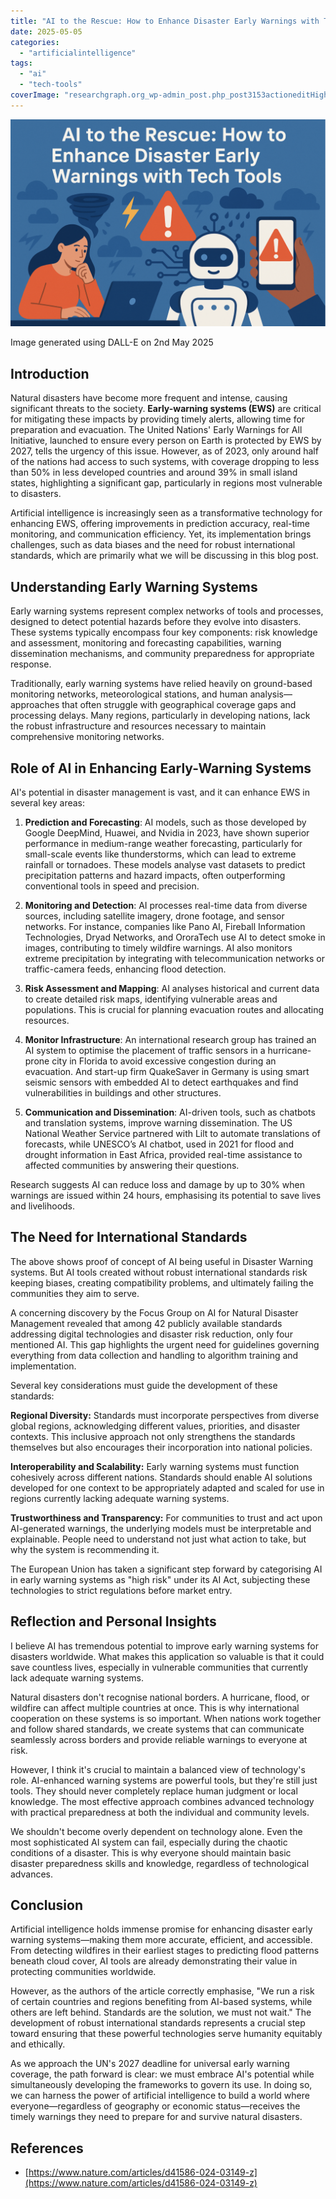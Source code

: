 ```yaml
---
title: "AI to the Rescue: How to Enhance Disaster Early Warnings with Tech Tools"
date: 2025-05-05
categories: 
  - "artificialintelligence"
tags: 
  - "ai"
  - "tech-tools"
coverImage: "researchgraph.org_wp-admin_post.php_post3153actioneditHighRes.png"
---
```


![](images/researchgraph.org_wp-admin_post.php_post3153actioneditHighRes-1024x674.png)

Image generated using DALL-E on 2nd May 2025

## Introduction 

Natural disasters have become more frequent and intense, causing significant threats to the society. **Early-warning systems (EWS)** are critical for mitigating these impacts by providing timely alerts, allowing time for preparation and evacuation. The United Nations' Early Warnings for All Initiative, launched to ensure every person on Earth is protected by EWS by 2027, tells the urgency of this issue. However, as of 2023, only around half of the nations had access to such systems, with coverage dropping to less than 50% in less developed countries and around 39% in small island states, highlighting a significant gap, particularly in regions most vulnerable to disasters.

Artificial intelligence is increasingly seen as a transformative technology for enhancing EWS, offering improvements in prediction accuracy, real-time monitoring, and communication efficiency. Yet, its implementation brings challenges, such as data biases and the need for robust international standards, which are primarily what we will be discussing in this blog post. 

## Understanding Early Warning Systems 

Early warning systems represent complex networks of tools and processes, designed to detect potential hazards before they evolve into disasters. These systems typically encompass four key components: risk knowledge and assessment, monitoring and forecasting capabilities, warning dissemination mechanisms, and community preparedness for appropriate response. 

Traditionally, early warning systems have relied heavily on ground-based monitoring networks, meteorological stations, and human analysis—approaches that often struggle with geographical coverage gaps and processing delays. Many regions, particularly in developing nations, lack the robust infrastructure and resources necessary to maintain comprehensive monitoring networks. 

## Role of AI in Enhancing Early-Warning Systems 

AI's potential in disaster management is vast, and it can enhance EWS in several key areas: 

1. **Prediction and Forecasting**: AI models, such as those developed by Google DeepMind, Huawei, and Nvidia in 2023, have shown superior performance in medium-range weather forecasting, particularly for small-scale events like thunderstorms, which can lead to extreme rainfall or tornadoes. These models analyse vast datasets to predict precipitation patterns and hazard impacts, often outperforming conventional tools in speed and precision. 

3. **Monitoring and Detection**: AI processes real-time data from diverse sources, including satellite imagery, drone footage, and sensor networks. For instance, companies like Pano AI, Fireball Information Technologies, Dryad Networks, and OroraTech use AI to detect smoke in images, contributing to timely wildfire warnings. AI also monitors extreme precipitation by integrating with telecommunication networks or traffic-camera feeds, enhancing flood detection. 

5. **Risk Assessment and Mapping**: AI analyses historical and current data to create detailed risk maps, identifying vulnerable areas and populations. This is crucial for planning evacuation routes and allocating resources.

7. **Monitor Infrastructure**: An international research group has trained an AI system to optimise the placement of traffic sensors in a hurricane-prone city in Florida to avoid excessive congestion during an evacuation. And start-up firm QuakeSaver in Germany is using smart seismic sensors with embedded AI to detect earthquakes and find vulnerabilities in buildings and other structures. 

9. **Communication and Dissemination**: AI-driven tools, such as chatbots and translation systems, improve warning dissemination. The US National Weather Service partnered with Lilt to automate translations of forecasts, while UNESCO’s AI chatbot, used in 2021 for flood and drought information in East Africa, provided real-time assistance to affected communities by answering their questions.

Research suggests AI can reduce loss and damage by up to 30% when warnings are issued within 24 hours, emphasising its potential to save lives and livelihoods.

## The Need for International Standards 

The above shows proof of concept of AI being useful in Disaster Warning systems. But AI tools created without robust international standards risk keeping biases, creating compatibility problems, and ultimately failing the communities they aim to serve. 

A concerning discovery by the Focus Group on AI for Natural Disaster Management revealed that among 42 publicly available standards addressing digital technologies and disaster risk reduction, only four mentioned AI. This gap highlights the urgent need for guidelines governing everything from data collection and handling to algorithm training and implementation. 

Several key considerations must guide the development of these standards: 

**Regional Diversity:** Standards must incorporate perspectives from diverse global regions, acknowledging different values, priorities, and disaster contexts. This inclusive approach not only strengthens the standards themselves but also encourages their incorporation into national policies. 

**Interoperability and Scalability:** Early warning systems must function cohesively across different nations. Standards should enable AI solutions developed for one context to be appropriately adapted and scaled for use in regions currently lacking adequate warning systems. 

**Trustworthiness and Transparency:** For communities to trust and act upon AI-generated warnings, the underlying models must be interpretable and explainable. People need to understand not just what action to take, but why the system is recommending it. 

The European Union has taken a significant step forward by categorising AI in early warning systems as "high risk" under its AI Act, subjecting these technologies to strict regulations before market entry.

## Reflection and Personal Insights 

I believe AI has tremendous potential to improve early warning systems for disasters worldwide. What makes this application so valuable is that it could save countless lives, especially in vulnerable communities that currently lack adequate warning systems.

Natural disasters don't recognise national borders. A hurricane, flood, or wildfire can affect multiple countries at once. This is why international cooperation on these systems is so important. When nations work together and follow shared standards, we create systems that can communicate seamlessly across borders and provide reliable warnings to everyone at risk.

However, I think it's crucial to maintain a balanced view of technology's role. AI-enhanced warning systems are powerful tools, but they're still just tools. They should never completely replace human judgment or local knowledge. The most effective approach combines advanced technology with practical preparedness at both the individual and community levels.

We shouldn't become overly dependent on technology alone. Even the most sophisticated AI system can fail, especially during the chaotic conditions of a disaster. This is why everyone should maintain basic disaster preparedness skills and knowledge, regardless of technological advances.

## **Conclusion** 

Artificial intelligence holds immense promise for enhancing disaster early warning systems—making them more accurate, efficient, and accessible. From detecting wildfires in their earliest stages to predicting flood patterns beneath cloud cover, AI tools are already demonstrating their value in protecting communities worldwide. 

However, as the authors of the article correctly emphasise, "We run a risk of certain countries and regions benefiting from AI-based systems, while others are left behind. Standards are the solution, we must not wait." The development of robust international standards represents a crucial step toward ensuring that these powerful technologies serve humanity equitably and ethically. 

As we approach the UN's 2027 deadline for universal early warning coverage, the path forward is clear: we must embrace AI's potential while simultaneously developing the frameworks to govern its use. In doing so, we can harness the power of artificial intelligence to build a world where everyone—regardless of geography or economic status—receives the timely warnings they need to prepare for and survive natural disasters. 

## References

- [https://www.nature.com/articles/d41586-024-03149-z](https://www.nature.com/articles/d41586-024-03149-z)
